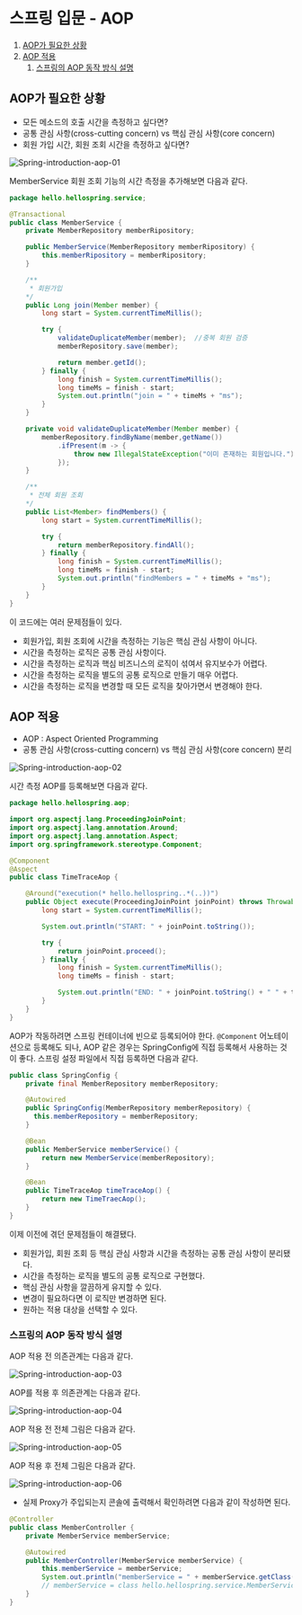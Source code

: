 # 스프링 입문 - AOP

1. [AOP가 필요한 상황](#aop가-필요한-상황)
2. [AOP 적용](#aop-적용)
   1. [스프링의 AOP 동작 방식 설명](#스프링의-aop-동작-방식-설명)

## AOP가 필요한 상황

- 모든 메소드의 호출 시간을 측정하고 싶다면?
- 공통 관심 사항(cross-cutting concern) vs 핵심 관심 사항(core concern)
- 회원 가입 시간, 회원 조회 시간을 측정하고 싶다면?

![Spring-introduction-aop-01](./images/Spring-introduction-aop-01.png)

MemberService 회원 조회 기능의 시간 측정을 추가해보면 다음과 같다.

```java
package hello.hellospring.service;

@Transactional
public class MemberService {
    private MemberRepository memberRipository;

    public MemberService(MemberRepository memberRipository) {
        this.memberRipository = memberRipository;
    }

    /**
     * 회원가입
    */
    public Long join(Member member) {
        long start = System.currentTimeMillis();

        try {
            validateDuplicateMember(member);  //중복 회원 검증
            memberRepository.save(member);

            return member.getId();
        } finally {
            long finish = System.currentTimeMillis();
            long timeMs = finish - start;
            System.out.println("join = " + timeMs + "ms");
        }
    }

    private void validateDuplicateMember(Member member) {
        memberRepository.findByName(member,getName())
            .ifPresent(m -> {
                throw new IllegalStateException("이미 존재하는 회원입니다.");
            });
    }

    /**
     * 전체 회원 조회
    */
    public List<Member> findMembers() {
        long start = System.currentTimeMillis();

        try {
            return memberRepository.findAll();
        } finally {
            long finish = System.currentTimeMillis();
            long timeMs = finish - start;
            System.out.println("findMembers = " + timeMs + "ms");
        }
    }
}
```

이 코드에는 여러 문제점들이 있다.

- 회원가입, 회원 조회에 시간을 측정하는 기능은 핵심 관심 사항이 아니다.
- 시간을 측정하는 로직은 공통 관심 사항이다.
- 시간을 측정하는 로직과 핵심 비즈니스의 로직이 섞여서 유지보수가 어렵다.
- 시간을 측정하는 로직을 별도의 공통 로직으로 만들기 매우 어렵다.
- 시간을 측정하는 로직을 변경할 때 모든 로직을 찾아가면서 변경해야 한다.

## AOP 적용

- AOP : Aspect Oriented Programming
- 공통 관심 사항(cross-cutting concern) vs 핵심 관심 사항(core concern) 분리

![Spring-introduction-aop-02](./images/Spring-introduction-aop-02.png)

시간 측정 AOP를 등록해보면 다음과 같다.

```java
package hello.hellospring.aop;

import org.aspectj.lang.ProceedingJoinPoint;
import org.aspectj.lang.annotation.Around;
import org.aspectj.lang.annotation.Aspect;
import org.springframework.stereotype.Component;

@Component
@Aspect
public class TimeTraceAop {

    @Around("execution(* hello.hellospring..*(..))")
    public Object execute(ProceedingJoinPoint joinPoint) throws Throwable {
        long start = System.currentTimeMillis();

        System.out.println("START: " + joinPoint.toString());

        try {
            return joinPoint.proceed();
        } finally {
            long finish = System.currentTimeMillis();
            long timeMs = finish - start;

            System.out.println("END: " + joinPoint.toString() + " " + timeMs + "ms");
        }
    }
}
```

AOP가 작동하려면 스프링 컨테이너에 빈으로 등록되어야 한다. `@Component` 어노테이션으로 등록해도 되나, AOP 같은 경우는 SpringConfig에 직접 등록해서 사용하는 것이 좋다. 스프링 설정 파일에서 직접 등록하면 다음과 같다.

```java
public class SpringConfig {
    private final MemberRepository memberRepository;

    @Autowired
    public SpringConfig(MemberRepository memberRepository) {
      this.memberRepository = memberRepository;
    }

    @Bean
    public MemberService memberService() {
        return new MemberService(memberRepository);
    }

    @Bean
    public TimeTraceAop timeTraceAop() {
        return new TimeTraecAop();
    }
}
```

이제 이전에 겪던 문제점들이 해결됐다.

- 회원가입, 회원 조회 등 핵심 관심 사항과 시간을 측정하는 공통 관심 사항이 분리됐다.
- 시간을 측정하는 로직을 별도의 공통 로직으로 구현했다.
- 핵심 관심 사항을 깔끔하게 유지할 수 있다.
- 변경이 필요하다면 이 로직만 변경하면 된다.
- 원하는 적용 대상을 선택할 수 있다.

### 스프링의 AOP 동작 방식 설명

AOP 적용 전 의존관계는 다음과 같다.

![Spring-introduction-aop-03](./images/Spring-introduction-aop-03.png)

AOP를 적용 후 의존관계는 다음과 같다.

![Spring-introduction-aop-04](./images/Spring-introduction-aop-04.png)

AOP 적용 전 전체 그림은 다음과 같다.

![Spring-introduction-aop-05](./images/Spring-introduction-aop-05.png)

AOP 적용 후 전체 그림은 다음과 같다.

![Spring-introduction-aop-06](./images/Spring-introduction-aop-06.png)

- 실제 Proxy가 주입되는지 콘솔에 출력해서 확인하려면 다음과 같이 작성하면 된다.

```java
@Controller
public class MemberController {
    private MemberService memberService;

    @Autowired
    public MemberController(MemberService memberService) {
        this.memberService = memberService;
        System.out.println("memberService = " + memberService.getClass());
        // memberService = class hello.hellospring.service.MemberService$$EnhancerBySpringCGLIB$$de89008
    }
}
```
